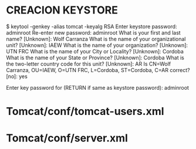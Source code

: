 CREACION KEYSTORE
===================================================

$ keytool -genkey -alias tomcat -keyalg RSA
Enter keystore password: adminroot
Re-enter new password: adminroot
What is your first and last name?
  [Unknown]:  Wolf Carranza
What is the name of your organizational unit?
  [Unknown]:  IAEW
What is the name of your organization?
  [Unknown]:  UTN FRC
What is the name of your City or Locality?
  [Unknown]:  Cordoba
What is the name of your State or Province?
  [Unknown]:  Cordoba
What is the two-letter country code for this unit?
  [Unknown]:  AR
Is CN=Wolf Carranza, OU=IAEW, O=UTN FRC, L=Cordoba, ST=Cordoba, C=AR correct?
  [no]:  yes

Enter key password for <tomcat>
        (RETURN if same as keystore password): adminroot

		
Tomcat/conf/tomcat-users.xml		
=========================================================
<role rolename="admin"/>   
<user username="adminroot" password="adminroot" roles="admin-gui,manager-gui,manager-script,admin"/>  


Tomcat/conf/server.xml
=========================================================
<Connector port="8443" protocol="HTTP/1.1" SSLEnabled="true"
   maxThreads="150" scheme="https" secure="true" clientAuth="false"
   sslProtocol="TLS" keystoreFile="\c:\.keystore" keystorePass="adminroot"/>

